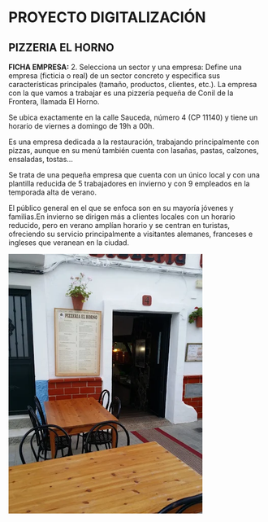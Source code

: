 # PROYECTO DIGITALIZACIÓN
## PIZZERIA EL HORNO

**FICHA EMPRESA:** 
2. Selecciona un sector y una empresa: Define una empresa (ficticia o real) de un sector concreto y especifica sus características principales (tamaño, productos, clientes, etc.).
La empresa con la que vamos a trabajar es una pizzería pequeña de Conil de la Frontera, llamada El Horno.

Se ubica exactamente en la calle Sauceda, número 4 (CP 11140) y tiene un horario de viernes a domingo de 19h a 00h.

 Es una empresa dedicada a la restauración, trabajando principalmente con pizzas, aunque en su menú también cuenta con lasañas, pastas, calzones, ensaladas, tostas…

Se trata de una pequeña empresa que cuenta con un único local y con una plantilla reducida de 5 trabajadores en invierno y con 9 empleados en la temporada alta de verano.

El público general en el que se enfoca son en su mayoría jóvenes y familias.En invierno se dirigen más a clientes locales con un horario reducido, pero en verano amplían horario y se centran en turistas, ofreciendo su servicio principalmente a visitantes alemanes, franceses e ingleses que veranean en la ciudad.

![alt text](../imagen_empresa/image-1.png)
